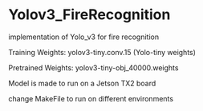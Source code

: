 # Yolov3_FireRecognition
implementation of Yolo_v3 for fire recognition

Training Weights: yolov3-tiny.conv.15 (Yolo-tiny weights) 

Pretrained Weights: yolov3-tiny-obj_40000.weights 

Model is made to run on a Jetson TX2 board 

change MakeFile to run on different environments
